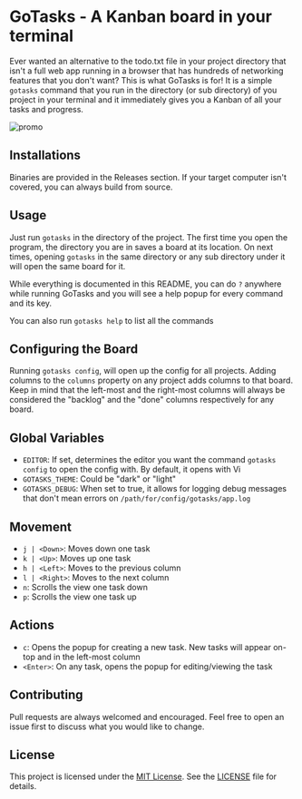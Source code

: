 # GoTasks - A Kanban board in your terminal
Ever wanted an alternative to the todo.txt file in your project directory that isn't a full web app running in a browser that has hundreds of networking features that you don't want? This is what GoTasks is for!
It is a simple `gotasks` command that you run in the directory (or sub directory) of you project in your terminal and it immediately gives you a Kanban of all your tasks and progress.

![promo](./resources/promo.gif)

## Installations
Binaries are provided in the Releases section. If your target computer isn't covered, you can always build from source.

## Usage
Just run `gotasks` in the directory of the project. The first time you open the program, the directory you are in saves a board at its location. On next times, opening `gotasks` in the same directory or any sub directory under it will open the same board for it.

While everything is documented in this README, you can do `?` anywhere while running GoTasks and you will see a help popup for every command and its key.

You can also run `gotasks help` to list all the commands

## Configuring the Board
Running `gotasks config`, will open up the config for all projects. Adding columns to the `columns` property on any project adds columns to that board. Keep in mind that the left-most and the right-most columns will always be considered the "backlog" and the "done" columns respectively for any board.

## Global Variables
- `EDITOR`: If set, determines the editor you want the command `gotasks config` to open the config with. By default, it opens with Vi
- `GOTASKS_THEME`: Could be "dark" or "light"
- `GOTASKS_DEBUG`: When set to true, it allows for logging debug messages that don't mean errors on `/path/for/config/gotasks/app.log`

## Movement
- `j | <Down>`: Moves down one task
- `k | <Up>`: Moves up one task
- `h | <Left>`: Moves to the previous column
- `l | <Right>`: Moves to the next column
- `n`: Scrolls the view one task down
- `p`: Scrolls the view one task up

## Actions
- `c`: Opens the popup for creating a new task. New tasks will appear on-top and in the left-most column
- `<Enter>`: On any task, opens the popup for editing/viewing the task

## Contributing
Pull requests are always welcomed and encouraged. Feel free to open an issue first to discuss what you would like to change.

## License
This project is licensed under the [MIT License](https://choosealicense.com/licenses/mit/). See the [LICENSE](LICENSE) file for details.